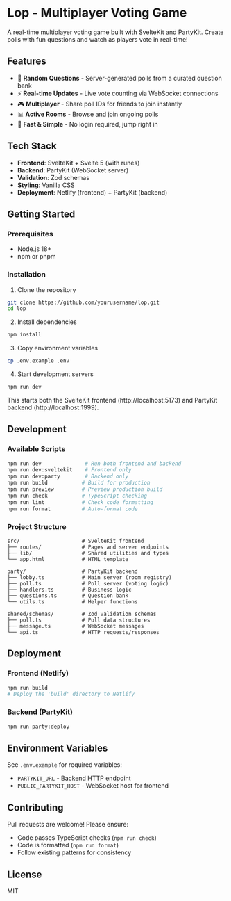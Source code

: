 # Lop - Multiplayer Voting Game

A real-time multiplayer voting game built with SvelteKit and PartyKit. Create polls with fun questions and watch as players vote in real-time!

## Features

- 🎲 **Random Questions** - Server-generated polls from a curated question bank
- ⚡ **Real-time Updates** - Live vote counting via WebSocket connections
- 🎮 **Multiplayer** - Share poll IDs for friends to join instantly
- 📊 **Active Rooms** - Browse and join ongoing polls
- 🚀 **Fast & Simple** - No login required, jump right in

## Tech Stack

- **Frontend**: SvelteKit + Svelte 5 (with runes)
- **Backend**: PartyKit (WebSocket server)
- **Validation**: Zod schemas
- **Styling**: Vanilla CSS
- **Deployment**: Netlify (frontend) + PartyKit (backend)

## Getting Started

### Prerequisites

- Node.js 18+
- npm or pnpm

### Installation

1. Clone the repository

```bash
git clone https://github.com/yourusername/lop.git
cd lop
```

2. Install dependencies

```bash
npm install
```

3. Copy environment variables

```bash
cp .env.example .env
```

4. Start development servers

```bash
npm run dev
```

This starts both the SvelteKit frontend (http://localhost:5173) and PartyKit backend (http://localhost:1999).

## Development

### Available Scripts

```bash
npm run dev              # Run both frontend and backend
npm run dev:sveltekit    # Frontend only
npm run dev:party        # Backend only
npm run build           # Build for production
npm run preview         # Preview production build
npm run check           # TypeScript checking
npm run lint            # Check code formatting
npm run format          # Auto-format code
```

### Project Structure

```
src/                    # SvelteKit frontend
├── routes/             # Pages and server endpoints
├── lib/                # Shared utilities and types
└── app.html            # HTML template

party/                  # PartyKit backend
├── lobby.ts            # Main server (room registry)
├── poll.ts             # Poll server (voting logic)
├── handlers.ts         # Business logic
├── questions.ts        # Question bank
└── utils.ts            # Helper functions

shared/schemas/         # Zod validation schemas
├── poll.ts             # Poll data structures
├── message.ts          # WebSocket messages
└── api.ts              # HTTP requests/responses
```

## Deployment

### Frontend (Netlify)

```bash
npm run build
# Deploy the 'build' directory to Netlify
```

### Backend (PartyKit)

```bash
npm run party:deploy
```

## Environment Variables

See `.env.example` for required variables:

- `PARTYKIT_URL` - Backend HTTP endpoint
- `PUBLIC_PARTYKIT_HOST` - WebSocket host for frontend

## Contributing

Pull requests are welcome! Please ensure:

- Code passes TypeScript checks (`npm run check`)
- Code is formatted (`npm run format`)
- Follow existing patterns for consistency

## License

MIT
